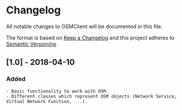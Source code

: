 # Changelog

All notable changes to OSMClient will be documented in this file.

The format is based on [Keep a Changelog](http://keepachangelog.com/) and this project adheres to [Semantic Versioning](http://semver.org/).


## [1.0] - 2018-04-10
### Added
    - Basic functionality to work with OSM.
    - Different classes which represent OSM objects (Network Service, Virtual Network Function, ...).
    


    
